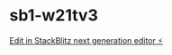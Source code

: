 # sb1-w21tv3

[Edit in StackBlitz next generation editor ⚡️](https://stackblitz.com/~/github.com/Efratti/sb1-w21tv3)